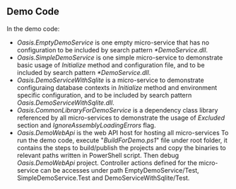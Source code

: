 ﻿## Demo Code
In the demo code:
- *Oasis.EmptyDemoService* is one empty micro-service that has no configuration to be included by search pattern *\*DemoService.dll*.
- *Oasis.SimpleDemoService* is one simple micro-service to demonstrate basic usage of *Initialize* method and configuration file, and to be included by search pattern *\*DemoService.dll*.
- *Oasis.DemoServiceWithSqlite* is a micro-service to demonstrate configuraing database contexts in *Initialize* method and environment specific configuration, and to be included by search pattern *Oasis.DemoServiceWithSqlite.dll*.
- *Oasis.CommonLibraryForDemoService* is a dependency class library referenced by all micro-services to demonstrate the usage of *Excluded* section and *IgnoreAssemblyLoadingErrors* flag.
- *Oasis.DemoWebApi* is the web API host for hosting all micro-services
To run the demo code, execute "*BuildForDemo.ps1*" file under root folder, it contains the steps to build/publish the projects and copy the binaries to relevant paths written in PowerShell script. Then debug *Oasis.DemoWebApi* project. Controller actions defined for the micro-service can be accesses under path EmptyDemoService/Test, SimpleDemoService.Test and DemoServiceWithSqlite/Test.